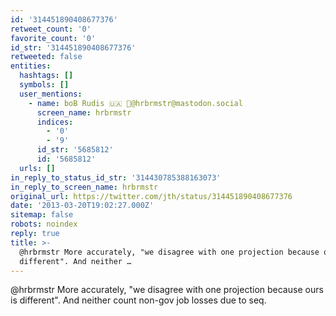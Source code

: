 ```yaml
---
id: '314451890408677376'
retweet_count: '0'
favorite_count: '0'
id_str: '314451890408677376'
retweeted: false
entities:
  hashtags: []
  symbols: []
  user_mentions:
    - name: boB Rudis 🇺🇦 🐘@hrbrmstr@mastodon.social
      screen_name: hrbrmstr
      indices:
        - '0'
        - '9'
      id_str: '5685812'
      id: '5685812'
  urls: []
in_reply_to_status_id_str: '314430785388163073'
in_reply_to_screen_name: hrbrmstr
original_url: https://twitter.com/jth/status/314451890408677376
date: '2013-03-20T19:02:27.000Z'
sitemap: false
robots: noindex
reply: true
title: >-
  @hrbrmstr More accurately, "we disagree with one projection because ours is
  different". And neither …
---
```


@hrbrmstr More accurately, "we disagree with one projection because ours is different". And neither count non-gov job losses due to seq.